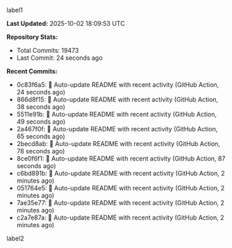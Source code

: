 
label1 
<!-- ACTIVITY_START -->
**Last Updated:** 2025-10-02 18:09:53 UTC

**Repository Stats:**
- Total Commits: 19473
- Last Commit: 24 seconds ago

**Recent Commits:**
- 0c83f6a5: 🤖 Auto-update README with recent activity (GitHub Action, 24 seconds ago)
- 866d8f15: 🤖 Auto-update README with recent activity (GitHub Action, 38 seconds ago)
- 5511e91b: 🤖 Auto-update README with recent activity (GitHub Action, 49 seconds ago)
- 2a467f0f: 🤖 Auto-update README with recent activity (GitHub Action, 65 seconds ago)
- 2becd8ab: 🤖 Auto-update README with recent activity (GitHub Action, 78 seconds ago)
- 8ce0f6f1: 🤖 Auto-update README with recent activity (GitHub Action, 87 seconds ago)
- c6bd891b: 🤖 Auto-update README with recent activity (GitHub Action, 2 minutes ago)
- 051764e5: 🤖 Auto-update README with recent activity (GitHub Action, 2 minutes ago)
- 7ae35e77: 🤖 Auto-update README with recent activity (GitHub Action, 2 minutes ago)
- c2a7e87a: 🤖 Auto-update README with recent activity (GitHub Action, 2 minutes ago)
<!-- ACTIVITY_END -->

label2
